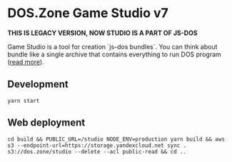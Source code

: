 # DOS.Zone Game Studio v7

**THIS IS LEGACY VERSION, NOW STUDIO IS A PART OF JS-DOS**

Game Studio is a tool for creation \`js-dos bundles\`. You can think about bundle like a single archive that contains everything to run DOS program ([read more](https://js-dos.com/v7/build/docs/#js-dos-bundle--doszone)).

## Development

```
yarn start
```

## Web deployment

```
cd build && PUBLIC_URL=/studio NODE_ENV=production yarn build && aws s3 --endpoint-url=https://storage.yandexcloud.net sync . s3://dos.zone/studio --delete --acl public-read && cd ..
```
